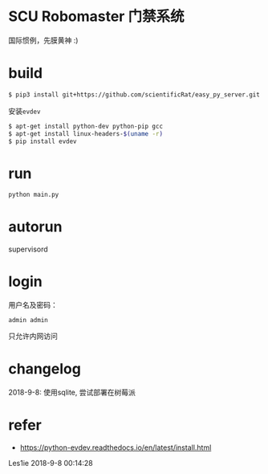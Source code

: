 # SCU Robomaster 门禁系统

国际惯例，先膜黄神 :)
# build
```bash
$ pip3 install git+https://github.com/scientificRat/easy_py_server.git
```

安装`evdev`
```bash
$ apt-get install python-dev python-pip gcc
$ apt-get install linux-headers-$(uname -r)
$ pip install evdev 
```


# run
```bash
python main.py
```

# autorun
supervisord


# login
用户名及密码：
```
admin admin
```
只允许内网访问

# changelog
2018-9-8: 使用sqlite, 尝试部署在树莓派

# refer
- https://python-evdev.readthedocs.io/en/latest/install.html

Les1ie
2018-9-8 00:14:28